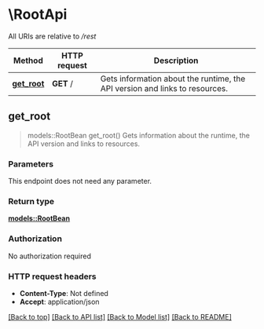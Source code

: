 # \RootApi

All URIs are relative to */rest*

Method | HTTP request | Description
------------- | ------------- | -------------
[**get_root**](RootApi.md#get_root) | **GET** / | Gets information about the runtime, the API version and links to resources.



## get_root

> models::RootBean get_root()
Gets information about the runtime, the API version and links to resources.

### Parameters

This endpoint does not need any parameter.

### Return type

[**models::RootBean**](RootBean.md)

### Authorization

No authorization required

### HTTP request headers

- **Content-Type**: Not defined
- **Accept**: application/json

[[Back to top]](#) [[Back to API list]](../README.md#documentation-for-api-endpoints) [[Back to Model list]](../README.md#documentation-for-models) [[Back to README]](../README.md)

